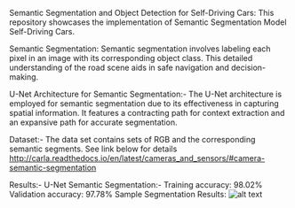 Semantic Segmentation and Object Detection for Self-Driving Cars:
This repository showcases the implementation of Semantic Segmentation Model Self-Driving Cars.

Semantic Segmentation:
Semantic segmentation involves labeling each pixel in an image with its corresponding object class. This detailed understanding of the road scene aids in safe navigation and decision-making.

U-Net Architecture for Semantic Segmentation:-
The U-Net architecture is employed for semantic segmentation due to its effectiveness in capturing spatial information. It features a contracting path for context extraction and an expansive path for accurate segmentation.

Dataset:-
The data set contains sets of RGB and the corresponding semantic segments.
See link below for details
http://carla.readthedocs.io/en/latest/cameras_and_sensors/#camera-semantic-segmentation


Results:-
U-Net Semantic Segmentation:-
Training accuracy: 98.02%
Validation accuracy: 97.78%
Sample Segmentation Results:
![alt text]([http://url/to/img.png](https://ibb.co/sgmrWVn)https://ibb.co/sgmrWVn)


